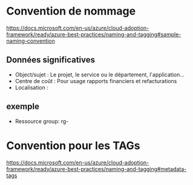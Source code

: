 # Convention de nommage
https://docs.microsoft.com/en-us/azure/cloud-adoption-framework/ready/azure-best-practices/naming-and-tagging#sample-naming-convention
## Données significatives
* Object/sujet <obj>: Le projet, le service ou le département, l'application...
* Centre de coût <cc>: Pour usage rapports financiers et refacturations
* Localisation <loc>: 

## exemple
* Ressource group: rg-

# Convention pour les TAGs
https://docs.microsoft.com/en-us/azure/cloud-adoption-framework/ready/azure-best-practices/naming-and-tagging#metadata-tags
